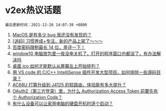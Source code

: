 # v2ex热议话题

`最后更新时间：2021-12-26 14:07:39 +0800`

1. [MacOS 是有多少 bug 我还没有发现的？](https://www.v2ex.com/t/824390)
1. [[送码] 习惯养成+专注，新的产品上架了～～～](https://www.v2ex.com/t/824397)
1. [百度密码限制最长 14 位，差评一下！](https://www.v2ex.com/t/824424)
1. [window10 电脑放包里一夜没电关机了，打开的程序窗口也都没了，有办法解决吗](https://www.v2ex.com/t/824417)
1. [桌面 ico 如何才能默认从屏幕左上开始排列？](https://www.v2ex.com/t/824435)
1. [用 VS code 的 C/C++ IntelliSense 插件开发大型项目，如何排除一些源码目录？](https://www.v2ex.com/t/824400)
1. [AC68U 打算升级到 J4125 的软路由，体验能有多大提升？](https://www.v2ex.com/t/824408)
1. [OAuth2（第三方登录）里，为什么 Authorization Access Token 前要先有个 Authorization Code？](https://www.v2ex.com/t/824399)
1. [有什么设备可以让家用电脑的硬盘开机时逐个启动？](https://www.v2ex.com/t/824402)

